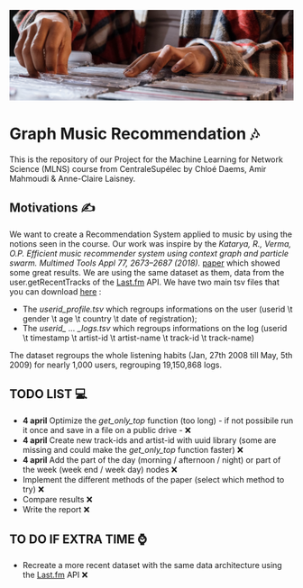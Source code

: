 ![cover](cover_MLNS.jpg)
# Graph Music Recommendation 🎶 
This is the repository of our Project for the Machine Learning for Network Science (MLNS) course from CentraleSupélec by Chloé Daems, Amir Mahmoudi & Anne-Claire Laisney.

## Motivations ✍️

We want to create a Recommendation System applied to music by using the notions seen in the course. Our work was inspire by the *Katarya, R., Verma, O.P. Efficient music recommender system using context graph and particle swarm. Multimed Tools Appl 77, 2673–2687 (2018).* [paper](https://link.springer.com/article/10.1007/s11042-017-4447-x) which showed some great results. We are using the same dataset as them, data from the user.getRecentTracks of the [Last.fm](https://www.last.fm/api/show/user.getRecentTracks) API. 
We have two main tsv files that you can download [here](http://mtg.upf.edu/static/datasets/last.fm/lastfm-dataset-1K.tar.gz) :

* The *userid_profile.tsv* which regroups informations on the user (userid \t gender \t age \t country \t date of registration);
* The *userid_ ... _logs.tsv* which regroups informations on the log (userid \t timestamp \t artist-id \t artist-name \t track-id \t track-name)

The dataset regroups the whole listening habits (Jan, 27th 2008 till May, 5th 2009) for nearly 1,000 users, regrouping 19,150,868 logs.

## TODO LIST 💻
* **4 april** Optimize the *get_only_top* function (too long) - if not possibile run it once and save in a file on a public drive - ❌
* **4 april** Create new track-ids and artist-id with uuid library (some are missing and could make the *get_only_top* function faster) ❌
* **4 april** Add the part of the day (morning / afternoon / night) or part of the week (week end / week day) nodes ❌
* Implement the different methods of the paper (select which method to try) ❌
* Compare results ❌
* Write the report ❌

## TO DO IF EXTRA TIME ⌚️
* Recreate a more recent dataset with the same data architecture using the [Last.fm](https://www.last.fm/api/show/user.getRecentTracks) API ❌

